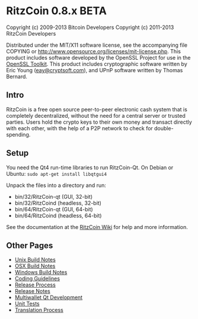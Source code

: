 RitzCoin 0.8.x BETA
====================

Copyright (c) 2009-2013 Bitcoin Developers
Copyright (c) 2011-2013 RitzCoin Developers

Distributed under the MIT/X11 software license, see the accompanying
file COPYING or http://www.opensource.org/licenses/mit-license.php.
This product includes software developed by the OpenSSL Project for use in the [OpenSSL Toolkit](http://www.openssl.org/). This product includes
cryptographic software written by Eric Young ([eay@cryptsoft.com](mailto:eay@cryptsoft.com)), and UPnP software written by Thomas Bernard.


Intro
---------------------
RitzCoin is a free open source peer-to-peer electronic cash system that is
completely decentralized, without the need for a central server or trusted
parties.  Users hold the crypto keys to their own money and transact directly
with each other, with the help of a P2P network to check for double-spending.


Setup
---------------------
You need the Qt4 run-time libraries to run RitzCoin-Qt. On Debian or Ubuntu:
	`sudo apt-get install libqtgui4`

Unpack the files into a directory and run:

- bin/32/RitzCoin-qt (GUI, 32-bit)
- bin/32/RitzCoind (headless, 32-bit)
- bin/64/RitzCoin-qt (GUI, 64-bit)
- bin/64/RitzCoind (headless, 64-bit)

See the documentation at the [RitzCoin Wiki](http://RitzCoin.info)
for help and more information.


Other Pages
---------------------
- [Unix Build Notes](build-unix.md)
- [OSX Build Notes](build-osx.md)
- [Windows Build Notes](build-msw.md)
- [Coding Guidelines](coding.md)
- [Release Process](release-process.md)
- [Release Notes](release-notes.md)
- [Multiwallet Qt Development](multiwallet-qt.md)
- [Unit Tests](unit-tests.md)
- [Translation Process](translation_process.md)

